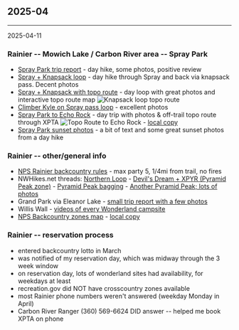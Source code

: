 ## 2025-04

---

2025-04-11

### Rainier -- Mowich Lake / Carbon River area -- Spray Park

* [Spray Park trip report][morgan] - day hike, some photos, positive review 
* [Spray + Knapsack loop][knapsack] - day hike through Spray and back via knapsack pass. Decent photos
* [Spray + Knapsack with topo route][jay] - day loop with great photos and interactive topo route map
  ![Knapsack loop topo route][knapsack-topo-local]
* [Climber Kyle on Spray pass loop][kyle] - excellent photos
* [Spray Park to Echo Rock][jim] - day trip with photos & off-trail topo route through XPTA
   ![Topo Route to Echo Rock][jim-img] - [local copy][jim-img-local]
* [Spray Park sunset photos][jack] - a bit of text and some great sunset photos from a day hike

### Rainier -- other/general info

* [NPS Rainier backcountry rules][nps-backcountry] - max party 5, 1/4mi from trail, no fires
* NWHikes.net threads: 
  [Northern Loop][northern-loop] - [Devil's Dream + XPYR (Pyramid Peak zone)][xpyr] -
  [Pyramid Peak bagging][xpyr2] - [Another Pyramid Peak; lots of photos][xpyr3]
* Grand Park via Eleanor Lake - [small trip report with a few photos][xgra]
* Willis Wall - [videos of every Wonderland campsite][wonderland-sites]
* [NPS Backcountry zones map][nps-zones] - [local copy][nps-zones-local]

### Rainier -- reservation process

* entered backcountry lotto in March
* was notified of my reservation day, which was midway through the 3 week window
* on reservation day, lots of wonderland sites had availability, for weekdays at least
* recreation.gov did NOT have crosscountry zones available
* most Rainier phone numbers weren't answered (weekday Monday in April)
* Carbon River Ranger (360) 569-6624 DID answer -- helped me book XPTA on phone

[morgan]: https://wherearethosemorgans.com/spray-park-trail-mt-rainier-hike/
[knapsack]: https://photoseek.com/2020/2020-aug-spray-park-knapsack-pass-loop-trail-mt-rainier-np/
[kyle]: https://climberkyle.com/2023/08/13/spray-park-loop/
[jim]: https://trailcatjim.com/echo-rock-via-southwest-face/
[jack]: https://www.jacknicholsphoto.com/journal/2021-10-5/spray-park
[jay]: https://jaysjourneys.com/2016/08/06/spray-park-and-knapsack-pass/

[nps-backcountry]: https://www.nps.gov/mora/planyourvisit/wilderness-guidelines-and-regulations.htm
[nps-zones]: https://npgallery.nps.gov/GetAsset/c691150a-adc1-4682-95f4-ecf4c4cf6d17/original?
[northern-loop]: https://www.nwhikers.net/forums/viewtopic.php?p=992832
[xpyr]: https://www.nwhikers.net/forums/viewtopic.php?p=990857
[xpyr2]: https://www.nwhikers.net/forums/viewtopic.php?t=8012855
[xpyr3]: https://www.nwhikers.net/forums/viewtopic.php?t=7986941
[xgra]: https://hikingtahoma.com/GrandParkViaLakeEleanor/
[wonderland-sites]: https://www.williswall.com/alternate-wonderland-trail-camps

[jim-img]: https://i0.wp.com/trailcatjim.com/wp-content/uploads/2006/07/26.EchoRockMap.jpg?w=988&ssl=1
[jim-img-local]: data-files/2025/04/echo-rock-route.jpg
[knapsack-topo-local]: data-files/2025/04/knapsack-loop-topo.png
[nps-zones-local]: data-files/2025/04/rainier-zones.pdf

